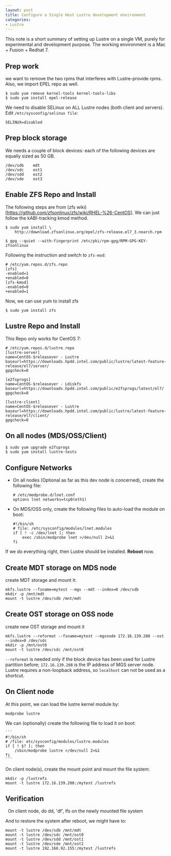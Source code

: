 ```yaml
---
layout: post
title: Configure a Single Host Lustre development environment 
categories:
- Lustre
---
```



This note is a short summary of setting up Lustre on a single VM, purely for experimental and development purpose. The working environment is a Mac + Fusion + Redhat 7.

## Prep work

we want to remove the two rpms that interferes with Lustre-provide rpms. Also, we import EPEL repo as well.

    $ sudo yum remove kernel-tools kernel-tools-libs
    $ sudo yum install epel-release


We need to disable SELinux on ALL Lustre nodes (both client and servers). Edit 
`/etc/sysconfig/selinux file`:

    SELINUX=disabled

## Prep block storage

We needs a couple of block devices: each of the following devices are equally sized as 50 GB.


    /dev/sdb    mdt
    /dev/sdc    ost1
    /dev/sdd    ost2
    /dev/sde    ost3

## Enable ZFS Repo and Install

The following steps are from (zfs wiki)[https://github.com/zfsonlinux/zfs/wiki/RHEL-%26-CentOS]. We can just follow the kABI-tracking kmod method.

    $ sudo yum install \
        http://download.zfsonlinux.org/epel/zfs-release.el7_3.noarch.rpm

    $ gpg --quiet --with-fingerprint /etc/pki/rpm-gpg/RPM-GPG-KEY-zfsonlinux


Following the instruction and switch to `zfs-mod`:

    # /etc/yum.repos.d/zfs.repo
    [zfs]
    -enabled=1
    +enabled=0
    [zfs-kmod]
    -enabled=0
    +enabled=1

Now, we can use yum to install zfs

    $ sudo yum install zfs

## Lustre Repo and Install

This Repo only works for CentOS 7:

    # /etc/yum.repos.d/lustre.repo
    [lustre-server]
    name=CentOS-$releasever - Lustre
    baseurl=https://downloads.hpdd.intel.com/public/lustre/latest-feature-release/el7/server/
    gpgcheck=0

    [e2fsprogs]
    name=CentOS-$releasever - Ldiskfs
    baseurl=https://downloads.hpdd.intel.com/public/e2fsprogs/latest/el7/
    gpgcheck=0

    [lustre-client]
    name=CentOS-$releasever - Lustre
    baseurl=https://downloads.hpdd.intel.com/public/lustre/latest-feature-release/el7/client/
    gpgcheck=0


## On all nodes (MDS/OSS/Client)

    $ sudo yum upgrade e2fsprogs
    $ sudo yum install lustre-tests

## Configure Networks

* On all nodes (Optional as far as this dev node is concerned), create the following file:

    ```
    # /etc/modprobe.d/lnet.conf
    options lnet networks=tcp0(eth1)
    ```

* On MDS/OSS only, create the following files to auto-load the module on boot:

    ```
    #!/bin/sh
    # file: /etc/sysconfig/modules/lnet.modules
    if [ ! -c /dev/lnet ]; then
        exec /sbin/modprobe lnet >/dev/null 2>&1
    fi
    ```


If we do everything right, then Lustre should be installed. **Reboot** now.


## Create MDT storage on MDS node

create MDT storage and mount it:

    mkfs.lustre --fsname=mytest --mgs --mdt --index=0 /dev/sdb
    mkdir -p /mnt/mdt
    mount -t lustre /dev/sdb /mnt/mdt



## Create OST storage on OSS node

create new OST storage and mount it

    mkfs.lustre --reformat --fsname=mytest --mgsnode 172.16.139.208 --ost --index=0 /dev/sdc
    mkdir -p /mnt/ost0
    mount -t lustre /dev/sdc /mnt/ost0


`--reformat` is needed only if the block device has been used for Lustre partition before; `172.16.139.208` is the IP address of MGS server node. Lustre requires a non-loopback address, so `localhost` can not be used as a shortcut.


## On Client node

At this point, we can load the lustre kernel module by:

    modprobe lustre

We can (optionally) create the following file to load it on boot:

    ```
    #!/bin/sh
    # /file: etc/sysconfig/modules/lustre.modules
    if [ ! $? ]; then
        /sbin/modprobe lustre >/dev/null 2>&1
    fi
    ```

On client node(s), create the mount point and mount the file system:

    mkdir -p /lustrefs
    mount -t lustre 172.16.139.208:/mytest /lustrefs


## Verification
 
On client node, do dd, 'df', lfs on the newly mounted file system 

And to restore the system after reboot, we might have to:

    mount -t lustre /dev/sdb /mnt/mdt
    mount -t lustre /dev/sdc /mnt/ost0
    mount -t lustre /dev/sdd /mnt/ost1
    mount -t lustre /dev/sde /mnt/ost2
    mount -t lustre 192.168.92.155:/mytest /lustrefs 
 






